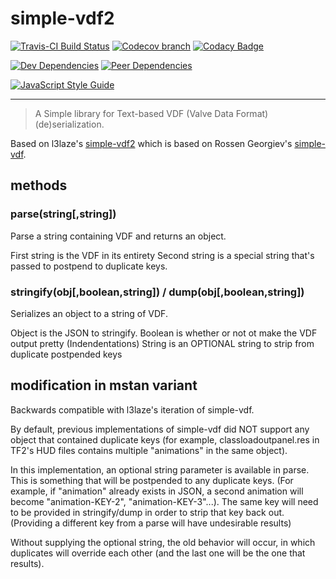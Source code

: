 # simple-vdf2

[![Travis-CI Build Status](https://travis-ci.org/l3laze/vdf-parser.svg?branch=master)](https://travis-ci.org/l3laze/vdf-parser?branch=master) [![Codecov branch](https://img.shields.io/codecov/c/github/l3laze/vdf-parser.svg)](https://codecov.io/gh/l3laze/vdf-parser/list/master/) [![Codacy Badge](https://api.codacy.com/project/badge/Grade/031fda68bad64e7aa16fbbcf6b4718b5)](https://www.codacy.com/app/l3laze/vdf-parser)

[![Dev Dependencies](https://img.shields.io/david/dev/expressjs/express.svg)](https://github.com/l3laze/vdf-parser/tree/master) [![Peer Dependencies](https://img.shields.io/david/peer/webcomponents/generator-element.svg)](https://github.com/l3laze/vdf-parser/tree/master)

[![JavaScript Style Guide](https://cdn.rawgit.com/standard/standard/master/badge.svg)](https://github.com/standard/standard)

----

> A Simple library for Text-based VDF (Valve Data Format) (de)serialization.

Based on l3laze's [simple-vdf2](https://github.com/l3laze/vdf-parser) which is based on Rossen Georgiev's [simple-vdf](https://www.npmjs.com/package/simple-vdf).

## methods

### parse(string[,string])
Parse a string containing VDF and returns an object.

First string is the VDF in its entirety
Second string is a special string that's passed to postpend to duplicate keys.

### stringify(obj[,boolean,string]) / dump(obj[,boolean,string])
Serializes an object to a string of VDF.

Object is the JSON to stringify.
Boolean is whether or not ot make the VDF output pretty (Indendentations)
String is an OPTIONAL string to strip from duplicate postpended keys

## modification in mstan variant

Backwards compatible with l3laze's iteration of simple-vdf. 

By default, previous implementations of simple-vdf did NOT support any object that contained duplicate keys (for example, classloadoutpanel.res in TF2's HUD files contains multiple "animations" in the same object).

In this implementation, an optional string parameter is available in parse. This is something that will be postpended to any duplicate keys. (For example, if "animation" already exists in JSON, a second animation will become "animation-KEY-2", "animation-KEY-3"...). The same key will need to be provided in stringify/dump in order to strip that key back out. (Providing a different key from a parse will have undesirable results)

Without supplying the optional string, the old behavior will occur, in which duplicates will override each other (and the last one will be the one that results).


